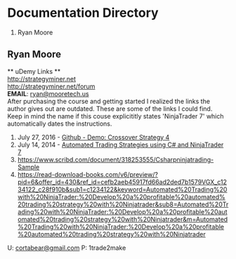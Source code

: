 # Documentation Directory

1. Ryan Moore


## Ryan Moore  

** uDemy Links **  
http://strategyminer.net  
http://strategyminer.net/forum  
**EMAIL**: ryan@mooretech.us  
After purchasing the course and getting started I realized the links the author gives out are outdated. These are some of the links I could find. Keep in mind the name if this couse explicititly states 'NinjaTrader 7' which automatically dates the instructions.  

1. July 27, 2016 - [Github - Demo: Crossover Strategy 4](https://gist.github.com/rymoore99/19e27eae333d61b8bd41)  
1. July 14, 2014 - [Automated Trading Strategies using C# and NinjaTrader 7](https://www.toolbox.com/tech/programming/blogs/automated-trading-strategies-using-c-and-ninjatrader-7-071414/)  
1. https://www.scribd.com/document/318253555/Csharpninjatrading-Sample
1. https://read-download-books.com/v6/preview/?pid=6&offer_id=430&ref_id=cefb2aeb45917fd66ad2ded7b1579VGX_c1234122_c28f910b&sub1=c1234122&keyword=Automated%20Trading%20with%20NinjaTrader:%20Develop%20a%20profitable%20automated%20trading%20strategy%20with%20Ninjatrader&sub8=Automated%20Trading%20with%20NinjaTrader:%20Develop%20a%20profitable%20automated%20trading%20strategy%20with%20Ninjatrader&m=Automated%20Trading%20with%20NinjaTrader:%20Develop%20a%20profitable%20automated%20trading%20strategy%20with%20Ninjatrader

U: cortabear@gmail.com
P: 1trade2make